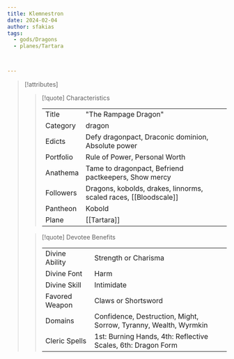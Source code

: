 ```yaml
---
title: Klemnestron
date: 2024-02-04
author: sfakias
tags:
  - gods/Dragons
  - planes/Tartara



---
```

> [!attributes]
> 
> > [!quote] Characteristics
> >
> > | | |
> > | --- | --- |
> > | Title |  "The Rampage Dragon" |
> > | Category |  dragon |
> > | Edicts |  Defy dragonpact, Draconic dominion, Absolute power |
> > | Portfolio |  Rule of Power, Personal Worth |
> > | Anathema |  Tame to dragonpact, Befriend pactkeepers, Show mercy |
> > | Followers |  Dragons, kobolds, drakes, linnorms, scaled races, [[Bloodscale]] |
> > | Pantheon |  Kobold |
> > | Plane |  [[Tartara]] |
>
> > [!quote] Devotee Benefits
> > 
> > | | |
> > | --- | --- |
> > | Divine Ability |  Strength or Charisma |
> > | Divine Font |  Harm |
> > | Divine Skill |  Intimidate |
> > | Favored Weapon |  Claws or Shortsword |
> > | Domains |  Confidence, Destruction, Might, Sorrow, Tyranny, Wealth, Wyrmkin |
> > | Cleric Spells |  1st: Burning Hands, 4th: Reflective Scales, 6th: Dragon Form |
